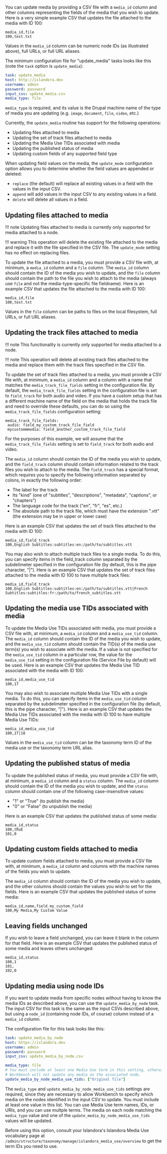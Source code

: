 You can update media by providing a CSV file with a `media_id` column and other columns representing the fields of the media that you wish to update. Here is a very simple example CSV that updates the file attached to the media with ID 100:

```text
media_id,file
100,test.txt
```
Values in the `media_id` column can be numeric node IDs (as illustrated above), full URLs, or full URL aliases.

The minimum configuration file for "update_media" tasks looks like this (note the `task` option is `update_media`):

```yaml
task: update_media
host: http://islandora.dev
username: admin
password: password
input_csv: update_media.csv
media_type: file
```

`media_type` is required, and its value is the Drupal machine name of the type of media you are updating (e.g. `image`, `document`, `file`, `video`, etc.)

Currently, the `update_media` routine has support for the following operations:

- Updating files attached to media
- Updating the set of track files attached to media
- Updating the Media Use TIDs associated with media
- Updating the published status of media
- Updating custom fields of any supported field type

When updating field values on the media, the `update_mode` configuration option allows you to determine whether the field values are appended or deleted:

* `replace` (the default) will replace all existing values in a field with the values in the input CSV.
* `append` will add values in the input CSV to any existing values in a field.
* `delete` will delete all values in a field.

## Updating files attached to media
!!! note
    Updating files attached to media is currently only supported for media attached to a node.

!!! warning
    This operation will delete the existing file attached to the media and replace it with the file specified in the CSV file. The `update_mode` setting has no effect on replacing files.

To update the file attached to a media, you must provide a CSV file with, at minimum, a `media_id` column and a `file` column. The `media_id` column should contain the ID of the media you wish to update, and the `file` column should contain the path to the file you wish to attach to the media (always use `file` and not the media-type-specific file fieldname). Here is an example CSV that updates the file attached to the media with ID 100:

```text
media_id,file
100,test.txt
```

Values in the `file` column can be paths to files on the local filesystem, full URLs, or full URL aliases.

## Updating the track files attached to media
!!! note
    This functionality is currently only supported for media attached to a node.

!!! note
    This operation will delete all existing track files attached to the media and replace them with the track files specified in the CSV file.

To update the set of track files attached to a media, you must provide a CSV file with, at minimum, a `media_id` column and a column with a name that matches the `media_track_file_fields` setting in the configuration file. By default, the `media_track_file_fields` setting in the configuration file is set to `field_track` for both audio and video. If you have a custom setup that has a different machine name of the field on the media that holds the track file and need to override these defaults, you can do so using the `media_track_file_fields` configuration setting:

```text
media_track_file_fields:
 audio: field_my_custom_track_file_field
 mycustommmedia: field_another_custom_track_file_field
```

For the purposes of this example, we will assume that the `media_track_file_fields` setting is set to `field_track` for both audio and video.

The `media_id` column should contain the ID of the media you wish to update, and the `field_track` column should contain information related to the track files you wish to attach to the media. The `field_track` has a special format, which requires you to specify the following information separated by colons, in exactly the following order:
- The label for the track
- Its "kind" (one of "subtitles", "descriptions", "metadata", "captions", or "chapters")
- The language code for the track ("en", "fr", "es", etc.)
- The absolute path to the track file, which must have the extension ".vtt" (the extension may be in upper or lower case)

Here is an example CSV that updates the set of track files attached to the media with ID 100:

```text
media_id,field_track
100,English Subtitles:subtitles:en:/path/to/subtitles.vtt
```

You may also wish to attach multiple track files to a single media. To do this, you can specify items in the field_track column separated by the subdelimeter specified in the configuration file (by default, this is the pipe character, "|"). Here is an example CSV that updates the set of track files attached to the media with ID 100 to have multiple track files:

```text
media_id,field_track
100,English Subtitles:subtitles:en:/path/to/subtitles.vtt|French Subtitles:subtitles:fr:/path/to/french_subtitles.vtt
```

## Updating the media use TIDs associated with media

To update the Media Use TIDs associated with media, you must provide a CSV file with, at minimum, a `media_id` column and a `media_use_tid` column. The `media_id` column should contain the ID of the media you wish to update, and the `media_use_tid` column should contain the TID(s) of the media use term(s) you wish to associate with the media. If a value is not specified for the `media_use_tid` column in a particular row, the value for the `media_use_tid` setting in the configuration file (Service File by default) will be used.
Here is an example CSV that updates the Media Use TID associated with the media with ID 100:

```text
media_id,media_use_tid
100,17
```

You may also wish to associate multiple Media Use TIDs with a single media. To do this, you can specify items in the `media_use_tid` column separated by the subdelimeter specified in the configuration file (by default, this is the pipe character, "|"). Here is an example CSV that updates the Media Use TIDs associated with the media with ID 100 to have multiple Media Use TIDs:

```text
media_id,media_use_tid
100,17|18
```

Values in the `media_use_tid` column can be the taxonomy term ID of the media use or the taxonomy term URL alias.

## Updating the published status of media

To update the published status of media, you must provide a CSV file with, at minimum, a `media_id` column and a `status` column. The `media_id` column should contain the ID of the media you wish to update, and the `status` column should contain one of the following case-insensitive values:


- "1" or "True" (to publish the media)
- "0" or "False" (to unpublish the media)

Here is an example CSV that updates the published status of some media:

```text
media_id,status
100,tRuE
101,0
```

## Updating custom fields attached to media

To update custom fields attached to media, you must provide a CSV file with, at minimum, a `media_id` column and columns with the machine names of the fields you wish to update.

The `media_id` column should contain the ID of the media you wish to update, and the other columns should contain the values you wish to set for the fields. Here is an example CSV that updates the published status of some media:

```text
media_id,name,field_my_custom_field
100,My Media,My Custom Value
```

## Leaving fields unchanged

If you wish to leave a field unchanged, you can leave it blank in the column for that field. Here is an example CSV that updates the published status of some media and leaves others unchanged:

```text
media_id,status
100,1
101,
102,0
```

## Updating media using node IDs

If you want to update media from specific nodes without having to know the media IDs as described above, you can use the `update_media_by_node` task. The input CSV for this task is the same as the input CSVs described above, but using a `node_id` (containing node IDs, of course) column instead of a `media_id` column.


The configuration file for this task looks like this:

```yaml
task: update_media_by_node
host: https://islandora.dev
username: admin
password: password
input_csv: update_media_by_node.csv

media_type: file
# You must include at least one Media Use term in this setting, otherwise
# Workbench will not update any media on the associated node.
update_media_by_node_media_use_tids: ["Original file"]
```

The `media_type` and `update_media_by_node_media_use_tids` settings are required, since they are necessary to allow Workbench to specify which media on the nodes identified in the input CSV to update. You must include at least one value in this list. You can use Media Use term names, IDs, or URIs, and you can use multple terms. The media on each node matching the `media_type` value and one of the `update_media_by_node_media_use_tids` values will be updated.

Before using this option, consult your Islandora's Islandora Media Use vocabulary page at `/admin/structure/taxonomy/manage/islandora_media_use/overview` to get the term IDs you need to use.
